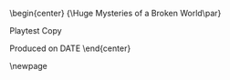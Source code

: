 \begin{center}
{\Huge Mysteries of a Broken World\par}

Playtest Copy

Produced on DATE
\end{center}

\newpage
